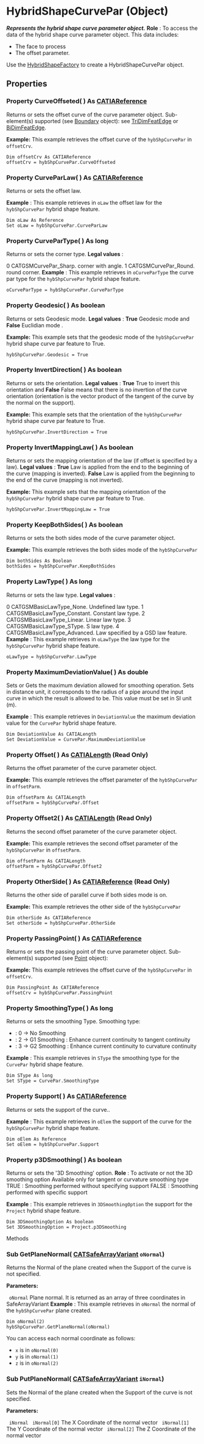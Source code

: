 # HybridShapeCurvePar (Object)

**_Represents the hybrid shape curve parameter object._**
**Role** : To access the data of the hybrid shape curve parameter object. This data includes:

  * The face to process
  * The offset parameter.

Use the [HybridShapeFactory](../GSMInterfaces/interface_HybridShapeFactory_68680.md) to create a HybridShapeCurvePar object.

## Properties

### Property **CurveOffseted**( ) As [CATIAReference](../InfInterfaces/interface_Reference_17481.md)

Returns or sets the offset curve of the curve parameter object.
Sub-element(s) supported (see [Boundary](../MecModInterfaces/interface_Boundary_14542.md) object): see [TriDimFeatEdge](../MecModInterfaces/interface_TriDimFeatEdge_39030.md) or [BiDimFeatEdge](../MecModInterfaces/interface_BiDimFeatEdge_33192.md).

**Example:**      This example retrieves the offset curve of the `hybShpCurvePar` in `offsetCrv`.

```VBScript
Dim offsetCrv As CATIAReference
offsetCrv = hybShpCurvePar.CurveOffseted

```

### Property **CurveParLaw**( ) As [CATIAReference](../InfInterfaces/interface_Reference_17481.md)

Returns or sets the offset law.

**Example** :      This example retrieves in `oLaw` the offset law for the `hybShpCurvePar` hybrid shape feature.

```VBScript
Dim oLaw As Reference
Set oLaw = hybShpCurvePar.CurveParLaw

```

### Property **CurveParType**( ) As long

Returns or sets the corner type.
**Legal values** :

0
    CATGSMCurvePar_Sharp. corner with angle.
1
    CATGSMCurvePar_Round. round corner.
**Example** :      This example retrieves in `oCurveParType` the curve par type for the `hybShpCurvePar` hybrid shape feature.

```VBScript
oCurveParType = hybShpCurvePar.CurveParType

```

### Property **Geodesic**( ) As boolean

Returns or sets Geodesic mode.
**Legal values** : **True** Geodesic mode and **False** Euclidian mode .

**Example:**      This example sets that the geodesic mode of the `hybShpCurvePar` hybrid shape curve par feature to True.

```VBScript
hybShpCurvePar.Geodesic = True

```

### Property **InvertDirection**( ) As boolean

Returns or sets the orientation.
**Legal values** : **True** True to invert this orientation and **False** False means that there is no invertion of the curve orientation (orientation is the vector product of the tangent of the curve by the normal on the support).

**Example:**      This example sets that the orientation of the `hybShpCurvePar` hybrid shape curve par feature to True.

```VBScript
hybShpCurvePar.InvertDirection = True

```

### Property **InvertMappingLaw**( ) As boolean

Returns or sets the mapping orientation of the law (if offset is specified by a law).
**Legal values** : **True** Law is applied from the end to the beginning of the curve (mapping is inverted). **False** Law is applied from the beginning to the end of the curve (mapping is not inverted).

**Example:**      This example sets that the mapping orientation of the `hybShpCurvePar` hybrid shape curve par feature to True.

```VBScript
hybShpCurvePar.InvertMappingLaw = True

```

### Property **KeepBothSides**( ) As boolean

Returns or sets the both sides mode of the curve parameter object.

**Example:**      This example retrieves the both sides mode of the `hybShpCurvePar`

```VBScript
Dim bothSides As Boolean
bothSides = hybShpCurvePar.KeepBothSides

```

### Property **LawType**( ) As long

Returns or sets the law type.
**Legal values** :

0
    CATGSMBasicLawType_None. Undefined law type.
1
    CATGSMBasicLawType_Constant. Constant law type.
2
    CATGSMBasicLawType_Linear. Linear law type.
3
    CATGSMBasicLawType_SType. S law type.
4
    CATGSMBasicLawType_Advanced. Law specified by a GSD law feature.
**Example** :      This example retrieves in `oLawType` the law type for the `hybShpCurvePar` hybrid shape feature.

```VBScript
oLawType = hybShpCurvePar.LawType

```

### Property **MaximumDeviationValue**( ) As double

Sets or Gets the maximum deviation allowed for smoothing operation.
Sets in distance unit, it corresponds to the radius of a pipe around the input curve in which the result is allowed to be. This value must be set in SI unit (m).

**Example** : This example retrieves in `DeviationValue` the maximum deviation value for the `CurvePar` hybrid shape feature.

```VBScript
Dim DeviationValue As CATIALength
Set DeviationValue = CurvePar.MaximumDeviationValue

```

### Property **Offset**( ) As [CATIALength](../KnowledgeInterfaces/interface_Length_8108.md) (Read Only)

Returns the offset parameter of the curve parameter object.

**Example:**      This example retrieves the offset parameter of the `hybShpCurvePar` in `offsetParm`.

```VBScript
Dim offsetParm As CATIALength
offsetParm = hybShpCurvePar.Offset

```

### Property **Offset2**( ) As [CATIALength](../KnowledgeInterfaces/interface_Length_8108.md) (Read Only)

Returns the second offset parameter of the curve parameter object.

**Example:**      This example retrieves the second offset parameter of the `hybShpCurvePar` in `offsetParm`.

```VBScript
Dim offsetParm As CATIALength
offsetParm = hybShpCurvePar.Offset2

```

### Property **OtherSide**( ) As [CATIAReference](../InfInterfaces/interface_Reference_17481.md) (Read Only)

Returns the other side of parallel curve if both sides mode is on.

**Example:**      This example retrieves the other side of the `hybShpCurvePar`

```VBScript
Dim otherSide As CATIAReference
Set otherSide = hybShpCurvePar.OtherSide

```

### Property **PassingPoint**( ) As [CATIAReference](../InfInterfaces/interface_Reference_17481.md)

Returns or sets the passing point of the curve parameter object.
Sub-element(s) supported (see [Point](../GSMInterfaces/interface_Point_5884.md) object):

**Example:**      This example retrieves the offset curve of the `hybShpCurvePar` in `offsetCrv`.

```VBScript
Dim PassingPoint As CATIAReference
offsetCrv = hybShpCurvePar.PassingPoint

```

### Property **SmoothingType**( ) As long

Returns or sets the smoothing Type.
Smoothing type:

  * : 0 -> No Smoothing
  * : 2 -> G1 Smoothing : Enhance current continuity to tangent continuity
  * : 3 -> G2 Smoothing : Enhance current continuity to curvature continuity

**Example** : This example retrieves in `SType` the smoothing type for the `CurvePar` hybrid shape feature.

```VBScript
Dim SType As long
Set SType = CurvePar.SmoothingType

```

### Property **Support**( ) As [CATIAReference](../InfInterfaces/interface_Reference_17481.md)

Returns or sets the support of the curve..

**Example** :      This example retrieves in `oElem` the support of the curve for the `hybShpCurvePar` hybrid shape feature.

```VBScript
Dim oElem As Reference
Set oElem = hybShpCurvePar.Support

```

### Property **p3DSmoothing**( ) As boolean

Returns or sets the '3D Smoothing' option. **Role** : To activate or not the 3D smoothing option Available only for tangent or curvature smoothing type TRUE : Smoothing performed without specifying support FALSE : Smoothing performed with specific support

**Example** : This example retrieves in `3DSmoothingOption` the support for the `Project` hybrid shape feature.

```VBScript
Dim 3DSmoothingOption As boolean
Set 3DSmoothingOption = Project.p3DSmoothing

```

Methods

### Sub **GetPlaneNormal**( [CATSafeArrayVariant](../System/typedef_CATSafeArrayVariant_73843.md)  `oNormal`)

Returns the Normal of the plane created when the Support of the curve is not specified.

**Parameters:**

` oNormal`      Plane normal. It is returned as an array of three coordinates in SafeArrayVariant  **Example** :      This example retrieves in `oNormal` the normal of the `hybShpCurvePar` plane created.

```VBScript
Dim oNormal(2)
hybShpCurvePar.GetPlaneNormal(oNormal)

```

You can access each normal coordinate as follows:

  * `x` is in `oNormal(0)`
  * `y` is in `oNormal(1)`
  * `z` is in `oNormal(2)`

### Sub **PutPlaneNormal**( [CATSafeArrayVariant](../System/typedef_CATSafeArrayVariant_73843.md)  `iNormal`)

Sets the Normal of the plane created when the Support of the curve is not specified.

**Parameters:**

` iNormal`
` iNormal[0]`      The X Coordinate of the normal vector
` iNormal[1]`      The Y Coordinate of the normal vector
` iNormal[2]`      The Z Coordinate of the normal vector